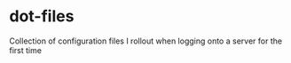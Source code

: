 # dot-files
Collection of configuration files I rollout when logging onto a server for the first time
